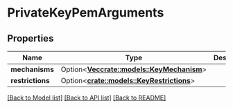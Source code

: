# PrivateKeyPemArguments

## Properties

Name | Type | Description | Notes
------------ | ------------- | ------------- | -------------
**mechanisms** | Option<[**Vec<crate::models::KeyMechanism>**](KeyMechanism.md)> |  | [optional]
**restrictions** | Option<[**crate::models::KeyRestrictions**](KeyRestrictions.md)> |  | [optional]

[[Back to Model list]](../README.md#documentation-for-models) [[Back to API list]](../README.md#documentation-for-api-endpoints) [[Back to README]](../README.md)


